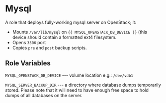 Mysql
=====

A role that deploys fully-working mysql server on OpenStack; it: 

* Mounts `/var/lib/mysql` on `{{ MYSQL_OPENSTACK_DB_DEVICE }}` 
  (this device should contain a formatted ext4 filesystem. 
* Opens `3306` port 
* Copies `pre` and `post` backup scripts. 

Role Variables
--------------

``MYSQL_OPENSTACK_DB_DEVICE`` --- volume location e.g.: ``/dev/vdb1``

``MYSQL_SERVER_BACKUP_DIR`` --- a directory where database dumps temporarily stored. Please note that it will need to 
have enough free space to hold dumps of all databases on the server. 